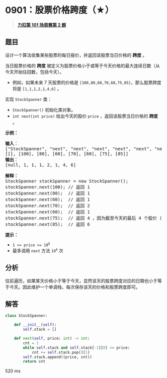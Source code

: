 # 0901：股票价格跨度（★）


> <u>**[力扣第 101 场周赛第 2 题](https://leetcode.cn/problems/online-stock-span/)**</u>

## 题目

<p>设计一个算法收集某些股票的每日报价，并返回该股票当日价格的 <strong>跨度</strong> 。</p>

<p>当日股票价格的 <strong>跨度</strong> 被定义为股票价格小于或等于今天价格的最大连续日数（从今天开始往回数，包括今天）。</p>

<ul>
<li>
<p>例如，如果未来 7 天股票的价格是 <code>[100,80,60,70,60,75,85]</code>，那么股票跨度将是 <code>[1,1,1,2,1,4,6]</code> 。</p>
</li>
</ul>

<p>实现 <code>StockSpanner</code> 类：</p>

<ul>
<li><code>StockSpanner()</code> 初始化类对象。</li>
<li><code>int next(int price)</code> 给出今天的股价 <code>price</code> ，返回该股票当日价格的 <strong>跨度</strong> 。</li>
</ul>



<p><strong class="example">示例：</strong></p>

<pre>
<strong>输入</strong>：
["StockSpanner", "next", "next", "next", "next", "next", "next", "next"]
[[], [100], [80], [60], [70], [60], [75], [85]]
<strong>输出</strong>：
[null, 1, 1, 1, 2, 1, 4, 6]

<strong>解释：</strong>
StockSpanner stockSpanner = new StockSpanner();
stockSpanner.next(100); // 返回 1
stockSpanner.next(80);  // 返回 1
stockSpanner.next(60);  // 返回 1
stockSpanner.next(70);  // 返回 2
stockSpanner.next(60);  // 返回 1
stockSpanner.next(75);  // 返回 4 ，因为截至今天的最后 4 个股价 (包括今天的股价 75) 都小于或等于今天的股价。
stockSpanner.next(85);  // 返回 6
</pre>


<p><strong>提示：</strong></p>

<ul>
<li><code>1 &lt;= price &lt;= 10<sup>5</sup></code></li>
<li>最多调用 <code>next</code> 方法 <code>10<sup>4</sup></code> 次</li>
</ul>


## 分析

往前遍历，如果某天价格小于等于今天，显然该天的股票跨度对应的日期也小于等于今天。因此维护一个单调栈，每次保存该天的价格和股票跨度即可。

## 解答

```python
class StockSpanner:

    def __init__(self):
        self.stack = []

    def next(self, price: int) -> int:
        cnt = 1
        while self.stack and self.stack[-1][0] <= price:
            cnt += self.stack.pop()[1]
        self.stack.append((price, cnt))
        return cnt
```

520 ms

